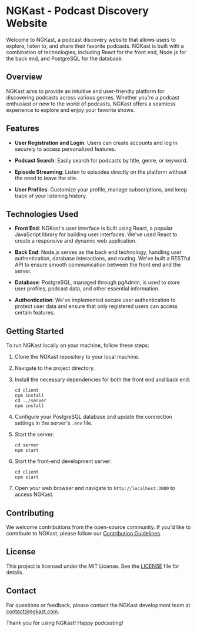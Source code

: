 # NGKast - Podcast Discovery Website

Welcome to NGKast, a podcast discovery website that allows users to explore, listen to, and share their favorite podcasts. NGKast is built with a combination of technologies, including React for the front end, Node.js for the back end, and PostgreSQL for the database.

## Overview

NGKast aims to provide an intuitive and user-friendly platform for discovering podcasts across various genres. Whether you're a podcast enthusiast or new to the world of podcasts, NGKast offers a seamless experience to explore and enjoy your favorite shows.

## Features

- **User Registration and Login**: Users can create accounts and log in securely to access personalized features.

- **Podcast Search**: Easily search for podcasts by title, genre, or keyword.

- **Episode Streaming**: Listen to episodes directly on the platform without the need to leave the site.

- **User Profiles**: Customize your profile, manage subscriptions, and keep track of your listening history.

## Technologies Used

- **Front End**: NGKast's user interface is built using React, a popular JavaScript library for building user interfaces. We've used React to create a responsive and dynamic web application.

- **Back End**: Node.js serves as the back end technology, handling user authentication, database interactions, and routing. We've built a RESTful API to ensure smooth communication between the front end and the server.

- **Database**: PostgreSQL, managed through pgAdmin, is used to store user profiles, podcast data, and other essential information.

- **Authentication**: We've implemented secure user authentication to protect user data and ensure that only registered users can access certain features.

## Getting Started

To run NGKast locally on your machine, follow these steps:

1. Clone the NGKast repository to your local machine.

2. Navigate to the project directory.

3. Install the necessary dependencies for both the front end and back end:
   ```
   cd client
   npm install
   cd ../server
   npm install
   ```

4. Configure your PostgreSQL database and update the connection settings in the server's `.env` file.

5. Start the server:
   ```
   cd server
   npm start
   ```

6. Start the front-end development server:
   ```
   cd client
   npm start
   ```

7. Open your web browser and navigate to `http://localhost:3000` to access NGKast.

## Contributing

We welcome contributions from the open-source community. If you'd like to contribute to NGKast, please follow our [Contribution Guidelines](CONTRIBUTING.md).

## License

This project is licensed under the MIT License. See the [LICENSE](LICENSE) file for details.

## Contact

For questions or feedback, please contact the NGKast development team at [contact@ngkast.com](mailto:contact@ngkast.com).

Thank you for using NGKast! Happy podcasting!
